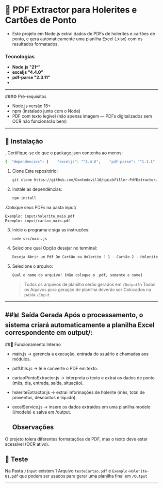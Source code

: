 
# 🧾 PDF Extractor para Holerites e Cartões de Ponto
- Este projeto em Node.js extrai dados de PDFs de holerites e cartões de ponto, e gera automaticamente uma planilha Excel (.xlsx) com os resultados formatados.

### Tecnologias
- **Node.js "21^"**
- **exceljs "4.4.0"**
- **pdf-parse "2.3.11"**
- 
---

###⚙️ Pré-requisitos
- Node.js versão 18+
- npm (instalado junto com o Node)
- PDF com texto legível (não apenas imagem — PDFs digitalizados sem OCR não funcionarão bem)

---

## 🚀 Instalação

. Certifique-se de que o package.json contenha ao menos:
```bash
{  "dependencies": {    "exceljs": "^4.4.0",    "pdf-parse": "^1.1.1"  }}
 ```

1. Clone Este repositório:
   ```bash
   git clone https://github.com/Dantedevil10/quickFiller-PdfExtractor.git
   ```

2. Instale as dependências:
   ```bash
   npm install
   ```
.Coloque seus PDFs na pasta input/
 ```bash
Exemplo: input/holerite_maio.pdf
Exemplo: input/cartao_maio.pdf

  ```
3. Inicie o programa e siga as instruções:
   ```bash
   node src/main.js
   ```
4. Selecione qual Opção desejar no terminal:
   ```bash
   Deseja Abrir um Pdf De Cartão ou Holerite ? 1 - Cartão 2 - Holerite
   ```
5. Selecione o arquivo:
   ```bash
   Qual o nome do arquivo? (Não coloque o .pdf, somente o nome)
   ```

   > Todos os arquivos de planilha serão gerados em `/Output`\n
   > Todos os Aquivos para geração de planilha deverão ser Colocados na pasta `/Input`

---
##📊 Saída Gerada
Após o processamento, o sistema criará automaticamente a planilha Excel correspondente em output/:
---
##🧠 Funcionamento Interno
- main.js → gerencia a execução, entrada do usuário e chamadas aos módulos.
- pdfUtils.js → lê e converte o PDF em texto.
- cartaoPontoExtractor.js → interpreta o texto e extrai os dados de ponto (mês, dia, entrada, saída, situação).
- holeriteExtractor.js → extrai informações de holerite (mês, total de proventos, descontos e líquido).
- excelService.js → insere os dados extraídos em uma planilha modelo (/models) e salva em /output.

  ## Observações
O projeto tolera diferentes formatações de PDF, mas o texto deve estar acessível (OCR ativo).



## 📡 Teste

Na Pasta `/Input` existem 1 Arquivo `testeCartao.pdf` e `Exemplo-Holerite-01.pdf` que podem ser usados para gerar uma planilha final em `/Output`


---

